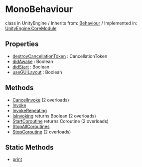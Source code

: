 # MonoBehaviour
class in UnityEngine
 / Inherits from: <a href="https://docs.unity3d.com/6000.0/Documentation/ScriptReference/Behaviour.html" target="_blank">Behaviour</a> / Implemented in: <a href="https://docs.unity3d.com/6000.0/Documentation/ScriptReference/UnityEngine.CoreModule.html" target="_blank">UnityEngine.CoreModule</a>
## Properties
- <a href="https://docs.unity3d.com/6000.0/Documentation/ScriptReference/MonoBehaviour-destroyCancellationToken.html" target="_blank">destroyCancellationToken</a> : CancellationToken
- <a href="https://docs.unity3d.com/6000.0/Documentation/ScriptReference/MonoBehaviour-didAwake.html" target="_blank">didAwake</a> : Boolean
- <a href="https://docs.unity3d.com/6000.0/Documentation/ScriptReference/MonoBehaviour-didStart.html" target="_blank">didStart</a> : Boolean
- <a href="https://docs.unity3d.com/6000.0/Documentation/ScriptReference/MonoBehaviour-useGUILayout.html" target="_blank">useGUILayout</a> : Boolean
## Methods
- <a href="https://docs.unity3d.com/6000.0/Documentation/ScriptReference/MonoBehaviour.CancelInvoke.html" target="_blank">CancelInvoke</a> (2 overloads)
- <a href="https://docs.unity3d.com/6000.0/Documentation/ScriptReference/MonoBehaviour.Invoke.html" target="_blank">Invoke</a>
- <a href="https://docs.unity3d.com/6000.0/Documentation/ScriptReference/MonoBehaviour.InvokeRepeating.html" target="_blank">InvokeRepeating</a>
- <a href="https://docs.unity3d.com/6000.0/Documentation/ScriptReference/MonoBehaviour.IsInvoking.html" target="_blank">IsInvoking</a> returns Boolean (2 overloads)
- <a href="https://docs.unity3d.com/6000.0/Documentation/ScriptReference/MonoBehaviour.StartCoroutine.html" target="_blank">StartCoroutine</a> returns Coroutine (2 overloads)
- <a href="https://docs.unity3d.com/6000.0/Documentation/ScriptReference/MonoBehaviour.StopAllCoroutines.html" target="_blank">StopAllCoroutines</a>
- <a href="https://docs.unity3d.com/6000.0/Documentation/ScriptReference/MonoBehaviour.StopCoroutine.html" target="_blank">StopCoroutine</a> (2 overloads)
## Static Methods
- <a href="https://docs.unity3d.com/6000.0/Documentation/ScriptReference/MonoBehaviour.print.html" target="_blank">print</a>

